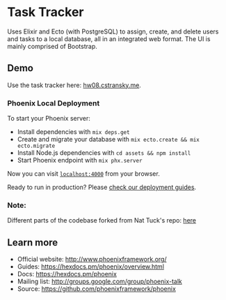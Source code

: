 # Task Tracker  
Uses Elixir and Ecto (with PostgreSQL) to assign, create, and delete users and
tasks to a local database, all in an integrated web format. The UI is mainly
comprised of Bootstrap.

## Demo

Use the task tracker here: [hw08.cstransky.me](http://hw08.cstransky.me).

### Phoenix Local Deployment
To start your Phoenix server:

  * Install dependencies with `mix deps.get`
  * Create and migrate your database with `mix ecto.create && mix ecto.migrate`
  * Install Node.js dependencies with `cd assets && npm install`
  * Start Phoenix endpoint with `mix phx.server`

Now you can visit [`localhost:4000`](http://localhost:4000) from your browser.

Ready to run in production? Please [check our deployment guides](https://hexdocs.pm/phoenix/deployment.html).

### Note:
Different parts of the codebase forked from Nat Tuck's repo: [here](https://github.com/NatTuck/husky_shop)

## Learn more

  * Official website: http://www.phoenixframework.org/
  * Guides: https://hexdocs.pm/phoenix/overview.html
  * Docs: https://hexdocs.pm/phoenix
  * Mailing list: http://groups.google.com/group/phoenix-talk
  * Source: https://github.com/phoenixframework/phoenix

